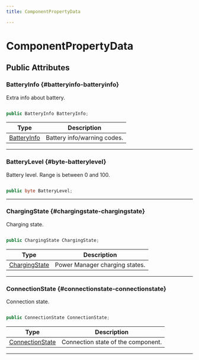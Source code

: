 ```yaml
---
title: ComponentPropertyData

---
```


# ComponentPropertyData










## Public Attributes

### BatteryInfo {#batteryinfo-batteryinfo}

Extra info about battery. 

```csharp

public BatteryInfo BatteryInfo;

```

| Type | Description  | 
|--|--|
| [BatteryInfo](/versioned_docs/version-14-Jun-2023/unity-api/api/UnityEngine.XR.MagicLeap/MLPowerManager/UnityEngine.XR.MagicLeap.MLPowerManager.md#enums-batteryinfo) | Battery info/warning codes.  |





-----------

### BatteryLevel {#byte-batterylevel}

Battery level. Range is between 0 and 100. 

```csharp

public byte BatteryLevel;

```






-----------

### ChargingState {#chargingstate-chargingstate}

Charging state. 

```csharp

public ChargingState ChargingState;

```

| Type | Description  | 
|--|--|
| [ChargingState](/versioned_docs/version-14-Jun-2023/unity-api/api/UnityEngine.XR.MagicLeap/MLPowerManager/UnityEngine.XR.MagicLeap.MLPowerManager.md#enums-chargingstate) | Power Manager charging states.  |





-----------

### ConnectionState {#connectionstate-connectionstate}

Connection state. 

```csharp

public ConnectionState ConnectionState;

```

| Type | Description  | 
|--|--|
| [ConnectionState](/versioned_docs/version-14-Jun-2023/unity-api/api/UnityEngine.XR.MagicLeap/MLPowerManager/UnityEngine.XR.MagicLeap.MLPowerManager.md#enums-connectionstate) | Connection state of the component.  |





-----------

